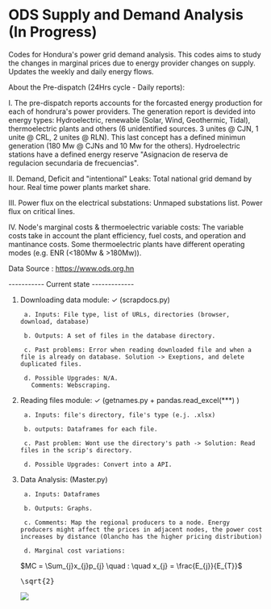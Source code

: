 # ODS Supply and Demand Analysis (In Progress)
Codes for Hondura's power grid demand analysis. This codes aims to study the changes in marginal prices due to energy provider changes on supply. Updates the weekly and daily energy flows.

About the Pre-dispatch (24Hrs cycle - Daily reports): 

I. The pre-dispatch reports accounts for the forcasted energy production for each of hondrura's power providers. The generation report is devided into energy types: Hydroelectric, renewable (Solar, Wind, Geothermic, Tidal), thermoelectric plants and others (6 unidentified sources. 3 unites @ CJN, 1 unite @ CRL, 2 unites @ RLN). This last concept has a defined minimun generation (180 Mw @ CJNs and 10 Mw for the others). Hydroelectric stations have a defined energy reserve "Asignacion de reserva de regulacion secundaria de frecuencias". 

II. Demand, Deficit and "intentional" Leaks: Total national grid demand by hour. Real time power plants market share.

III. Power flux on the electrical substations: Unmaped substations list. Power flux on critical lines.

IV. Node's marginal costs & thermoelectric variable costs: The variable costs take in account the plant efficiency, fuel costs, and operation and mantinance costs. Some thermoelectric plants have different operating modes (e.g. ENR (<180Mw & >180Mw)). 

Data Source : https://www.ods.org.hn


----------- Current state -------------

1. Downloading data module: ✓ (scrapdocs.py)

        a. Inputs: File type, list of URLs, directories (browser, download, database)

        b. Outputs: A set of files in the database directory.

        c. Past problems: Error when reading downloaded file and when a file is already on database. Solution -> Exeptions, and delete duplicated files.

        d. Possible Upgrades: N/A.
          Comments: Webscraping.


2. Reading files module: ✓ (getnames.py + pandas.read_excel(***) )

        a. Inputs: file's directory, file's type (e.j. .xlsx)

        b. outputs: Dataframes for each file.

        c. Past problem: Wont use the directory's path -> Solution: Read files in the scrip's directory.

        d. Possible Upgrades: Convert into a API.


3. Data Analysis: (Master.py)

        a. Inputs: Dataframes

        b. Outputs: Graphs.

        c. Comments: Map the regional producers to a node. Energy producers might affect the prices in adjacent nodes, the power cost increases by distance (Olancho has the higher pricing distribution)
        
        d. Marginal cost variations: 
        
                
   $MC = \Sum_{j}x_{j}p_{j} \quad : \quad x_{j} = \frac{E_{j}}{E_{T}}$
                <pre xml:lang="latex">\sqrt{2}</pre>
                <img src="https://render.githubusercontent.com/render/math?math=e^{i \pi} = -1">                
                
        
